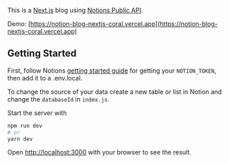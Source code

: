 This is a [Next.js](https://nextjs.org/) blog using [Notions Public API](https://developers.notion.com).

Demo: [https://notion-blog-nextjs-coral.vercel.app](https://notion-blog-nextjs-coral.vercel.app)

## Getting Started

First, follow Notions [getting started guide](https://developers.notion.com/docs/getting-started) for getting your `NOTION_TOKEN`, then add it to a .env.local.

To change the source of your data create a new table or list in Notion and change the `databaseId` in `index.js`.

Start the server with

```bash
npm run dev
# or
yarn dev
```

Open [http://localhost:3000](http://localhost:3000) with your browser to see the result.
